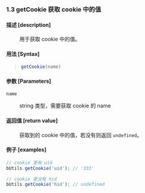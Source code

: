 ### 1.3 getCookie 获取 cookie 中的值

#### 描述 [description]

&nbsp;&nbsp;&nbsp;&nbsp;&nbsp;&nbsp;&nbsp;&nbsp; 用于获取 cookie 中的值。

#### 用法 [Syntax]

> ```js
> getCookie(name)
> ```

#### 参数 [Parameters]

`name`

&nbsp;&nbsp;&nbsp;&nbsp;&nbsp;&nbsp;&nbsp;&nbsp; string 类型，需要获取 cookie 的 name

#### 返回值 [return value]

&nbsp;&nbsp;&nbsp;&nbsp;&nbsp;&nbsp;&nbsp;&nbsp; 获取到的 cookie 中的值，若没有则返回 `undefined`。

#### 例子 [examples]

```js
// cookie 里有 uid
bUtils.getCookie('uid'); // '333'

// cookie 里没有 hid
bUtils.getCookie('hid'); // undefined
```

